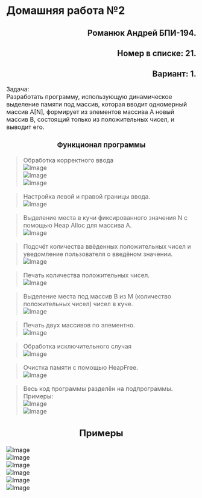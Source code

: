 
# Домашняя работа №2
</h1>
<h2 style="text-align: right">Романюк Андрей БПИ-194.</h2>
<h2 style="text-align: right">Номер в списке: 21.</h2>
<h2 style="text-align: right">Вариант: 1.</h2>
<font size="3"> 

Задача: <br>
Разработать программу, использующую динамическое выделение памяти под массив, которая вводит одномерный массив A[N], формирует из элементов массива A новый массив B, состоящий только из положительных чисел, и выводит его.

<h3 style="text-align: center">Функционал программы</h3>

> Обработка корректного ввода<br>![Image](screenshots/1.png)<br>![Image](screenshots/2.png)<br>![Image](screenshots/3.png)

> Настройка левой и правой границы ввода.<br>![Image](screenshots/10.png)


> Выделение места в кучи фиксированного значения N с помощью Heap Alloc для массива А. <br>![Image](screenshots/8.png)

> Подсчёт количества ввёденных положительных чисел и уведомление пользователя о введёном значении.<br> ![Image](screenshots/4.png)

> Печать количества положительных чисел. <br>![Image](screenshots/19.png)

> Выделение места под массив B из M (количество положительных чисел) чисел в куче.<br>![Image](screenshots/20.png)

> Печать двух массивов по элементно.<br>![Image](screenshots/5.png)

> Обработка исключительного случая <br>
![Image](screenshots/6.png)

> Очистка памяти c помощью HeapFree.<br>![Image](screenshots/7.png)

> Весь код программы разделён на подпрограммы. Примеры: <br> ![Image](screenshots/12.png)<br> ![Image](screenshots/13.png)

<h2 style="text-align: center"> Примеры </h2>

![Image](screenshots/11.png)<br>
![Image](screenshots/9.png)<br>
![Image](screenshots/15.png)<br>
![Image](screenshots/16.png)<br>
![Image](screenshots/17.png)<br>
![Image](screenshots/18.png)<br>

</font>